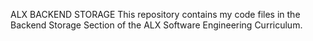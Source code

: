 ALX BACKEND STORAGE
This repository contains my code files in the Backend Storage Section of the
ALX Software Engineering Curriculum.
